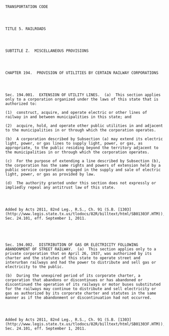 ﻿
    
    
    	
    					
    
    
    TRANSPORTATION CODE
    
      
    
    
    TITLE 5. RAILROADS
    
      
    
    
    SUBTITLE Z.  MISCELLANEOUS PROVISIONS
    
      
    
    
    CHAPTER 194.  PROVISION OF UTILITIES BY CERTAIN RAILWAY CORPORATIONS
    
      
    
    
    Sec. 194.001.  EXTENSION OF UTILITY LINES.  (a)  This section applies only to a corporation organized under the laws of this state that is authorized to:
    
    (1)  construct, acquire, and operate electric or other lines of railway in and between municipalities in this state; and
    
    (2)  acquire, hold, and operate other public utilities in and adjacent to the municipalities in or through which the corporation operates.
    
    (b)  A corporation described by Subsection (a) may extend its electric light, power, or gas lines to supply light, power, or gas, as appropriate, to the public residing beyond the territory adjacent to the municipalities in or through which the corporation operates.
    
    (c)  For the purpose of extending a line described by Subsection (b), the corporation has the same rights and powers of extension held by a public service corporation engaged in the supply and sale of electric light, power, or gas as provided by law.
    
    (d)  The authority granted under this section does not expressly or impliedly repeal any antitrust law of this state.
    
    
    
    
    Added by Acts 2011, 82nd Leg., R.S., Ch. 91 (S.B. [1303](http://www.legis.state.tx.us/tlodocs/82R/billtext/html/SB01303F.HTM)), Sec. 24.101, eff. September 1, 2011.
    
    
    
    
    
    Sec. 194.002.  DISTRIBUTION OF GAS OR ELECTRICITY FOLLOWING ABANDONMENT OF STREET RAILWAY.  (a)  This section applies only to a private corporation that on April 26, 1937, was authorized by its charter and the statutes of this state to operate street and interurban railways and had the power to distribute and sell gas or electricity to the public.
    
    (b)  During the unexpired period of its corporate charter, a corporation that abandons or discontinues or has abandoned or discontinued the operation of its railways or motor buses substituted for the railways may continue to distribute and sell electricity or gas as authorized by its corporate charter and statutes in the same manner as if the abandonment or discontinuation had not occurred.
    
    
    
    
    Added by Acts 2011, 82nd Leg., R.S., Ch. 91 (S.B. [1303](http://www.legis.state.tx.us/tlodocs/82R/billtext/html/SB01303F.HTM)), Sec. 24.101, eff. September 1, 2011.
    
    
    
    
    				
